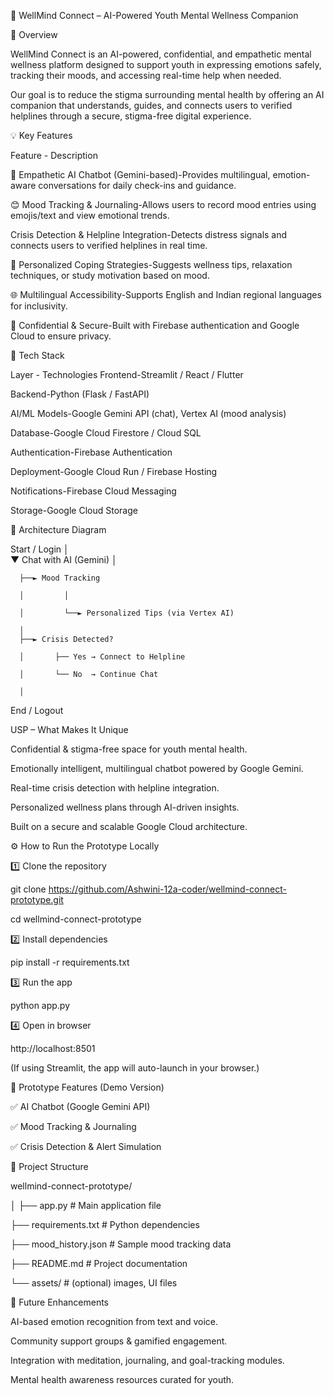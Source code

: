 🌿 WellMind Connect – AI-Powered Youth Mental Wellness Companion

🧠 Overview

WellMind Connect is an AI-powered, confidential, and empathetic mental wellness platform designed to support youth in expressing emotions safely, tracking their moods, and accessing real-time help when needed.

Our goal is to reduce the stigma surrounding mental health by offering an AI companion that understands, guides, and connects users to verified helplines through a secure, stigma-free digital experience.

💡 Key Features

Feature - Description

🤖 Empathetic AI Chatbot (Gemini-based)-Provides multilingual, emotion-aware conversations for daily check-ins and guidance.

😊 Mood Tracking & Journaling-Allows users to record mood entries using emojis/text and view emotional trends.

Crisis Detection & Helpline Integration-Detects distress signals and connects users to verified helplines in real time.

💬 Personalized Coping Strategies-Suggests wellness tips, relaxation techniques, or study motivation based on mood.

🌐 Multilingual Accessibility-Supports English and Indian regional languages for inclusivity.

🔐 Confidential & Secure-Built with Firebase authentication and Google Cloud to ensure privacy.

🚀 Tech Stack

Layer - Technologies
Frontend-Streamlit / React / Flutter

Backend-Python (Flask / FastAPI)

AI/ML Models-Google Gemini API (chat), Vertex AI (mood analysis)

Database-Google Cloud Firestore / Cloud SQL

Authentication-Firebase Authentication

Deployment-Google Cloud Run / Firebase Hosting

Notifications-Firebase Cloud Messaging

Storage-Google Cloud Storage

🧩 Architecture Diagram

Start / Login
      │   
      ▼
Chat with AI (Gemini)
      │
      
      ├──► Mood Tracking  
      
      │         │   
      
      │         └──► Personalized Tips (via Vertex AI)
      
      │
      ├──► Crisis Detected?
      
      │       ├── Yes → Connect to Helpline
      
      │       └── No  → Continue Chat
      
      │
 End / Logout


USP – What Makes It Unique

Confidential & stigma-free space for youth mental health.

Emotionally intelligent, multilingual chatbot powered by Google Gemini.

Real-time crisis detection with helpline integration.

Personalized wellness plans through AI-driven insights.

Built on a secure and scalable Google Cloud architecture.

⚙️ How to Run the Prototype Locally

1️⃣ Clone the repository

git clone https://github.com/Ashwini-12a-coder/wellmind-connect-prototype.git

cd wellmind-connect-prototype

2️⃣ Install dependencies

pip install -r requirements.txt

3️⃣ Run the app

python app.py

4️⃣ Open in browser

http://localhost:8501


(If using Streamlit, the app will auto-launch in your browser.)

🧪 Prototype Features (Demo Version)

✅ AI Chatbot (Google Gemini API)

✅ Mood Tracking & Journaling

✅ Crisis Detection & Alert Simulation


📂 Project Structure

wellmind-connect-prototype/

│
├── app.py      # Main application file

├── requirements.txt            # Python dependencies

├── mood_history.json           # Sample mood tracking data

├── README.md                   # Project documentation

└── assets/                     # (optional) images, UI files


🌱 Future Enhancements

AI-based emotion recognition from text and voice.

Community support groups & gamified engagement.

Integration with meditation, journaling, and goal-tracking modules.

Mental health awareness resources curated for youth.

